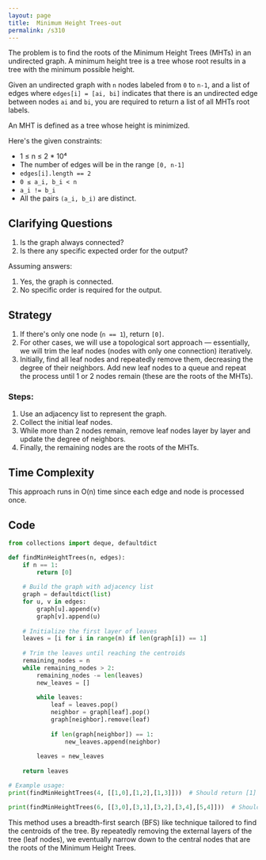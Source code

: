 ```yaml
---
layout: page
title:  Minimum Height Trees-out
permalink: /s310
---
```

The problem is to find the roots of the Minimum Height Trees (MHTs) in an undirected graph. A minimum height tree is a tree whose root results in a tree with the minimum possible height.

Given an undirected graph with `n` nodes labeled from `0` to `n-1`, and a list of edges where `edges[i] = [ai, bi]` indicates that there is an undirected edge between nodes `ai` and `bi`, you are required to return a list of all MHTs root labels.

An MHT is defined as a tree whose height is minimized.

Here's the given constraints:
- 1 ≤ n ≤ 2 * 10⁴
- The number of edges will be in the range `[0, n-1]`
- `edges[i].length == 2`
- `0 ≤ a_i, b_i < n`
- `a_i != b_i`
- All the pairs `(a_i, b_i)` are distinct.

## Clarifying Questions
1. Is the graph always connected?
2. Is there any specific expected order for the output?

Assuming answers:
1. Yes, the graph is connected.
2. No specific order is required for the output.

## Strategy
1. If there's only one node (`n == 1`), return `[0]`.
2. For other cases, we will use a topological sort approach — essentially, we will trim the leaf nodes (nodes with only one connection) iteratively.
3. Initially, find all leaf nodes and repeatedly remove them, decreasing the degree of their neighbors. Add new leaf nodes to a queue and repeat the process until 1 or 2 nodes remain (these are the roots of the MHTs).

### Steps:
1. Use an adjacency list to represent the graph.
2. Collect the initial leaf nodes.
3. While more than 2 nodes remain, remove leaf nodes layer by layer and update the degree of neighbors.
4. Finally, the remaining nodes are the roots of the MHTs.

## Time Complexity
This approach runs in O(n) time since each edge and node is processed once.

## Code

```python
from collections import deque, defaultdict

def findMinHeightTrees(n, edges):
    if n == 1:
        return [0]
    
    # Build the graph with adjacency list
    graph = defaultdict(list)
    for u, v in edges:
        graph[u].append(v)
        graph[v].append(u)
    
    # Initialize the first layer of leaves
    leaves = [i for i in range(n) if len(graph[i]) == 1]
    
    # Trim the leaves until reaching the centroids
    remaining_nodes = n
    while remaining_nodes > 2:
        remaining_nodes -= len(leaves)
        new_leaves = []
        
        while leaves:
            leaf = leaves.pop()
            neighbor = graph[leaf].pop()
            graph[neighbor].remove(leaf)
            
            if len(graph[neighbor]) == 1:
                new_leaves.append(neighbor)
                
        leaves = new_leaves
    
    return leaves

# Example usage:
print(findMinHeightTrees(4, [[1,0],[1,2],[1,3]]))  # Should return [1]

print(findMinHeightTrees(6, [[3,0],[3,1],[3,2],[3,4],[5,4]]))  # Should return [3, 4]
```

This method uses a breadth-first search (BFS) like technique tailored to find the centroids of the tree. By repeatedly removing the external layers of the tree (leaf nodes), we eventually narrow down to the central nodes that are the roots of the Minimum Height Trees.